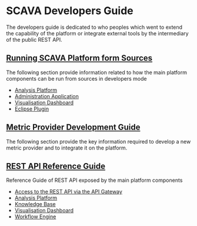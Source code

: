 
# SCAVA Developers Guide
The developers guide is dedicated to who peoples which went to extend the capability of the platform or integrate external tools by the intermediary of the public REST API.

## [Running SCAVA Platform form Sources](running-from-sources/index.md)
The following section provide information related to how the main platform components can be run from sources in developers mode

* [Analysis Platform](running-from-sources/analysis-platform/index.md) 
* [Administration Application](running-from-sources/administration-application.md) 
* [Visualisation Dashboard](running-from-sources/visualisation-dashboard.md) 
* [Eclipse Plugin](running-from-sources/eclipse-plugin.md)


## [Metric Provider Development Guide](metric-provider-developement-guide/index.md)
The following section provide the key information required to develop a new metric provider and to integrate it on the platform.

## [REST API Reference Guide](api-reference-guide/index.md)
Reference Guide of REST API exposed by the main platform components

* [Access to the REST API via the API Gateway](api-reference-guide/api-gateway.md)
* [Analysis Platform](api-reference-guide/analysis-platform.md) 
* [Knowledge Base](api-reference-guide/knowledge-base.md) 
* [Visualisation Dashboard](api-reference-guide/visualisation-dashboard.md) 
* [Workflow Engine](api-reference-guide/workflow-engine.md)

